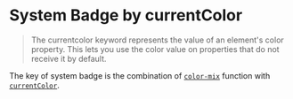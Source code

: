 # System Badge by currentColor

> The currentcolor keyword represents the value of an element's color property. This lets you use the color value on properties that do not receive it by default.

The key of system badge is the combination of [`color-mix`](https://developer.mozilla.org/en-US/docs/Web/CSS/color_value/color-mix) function with [`currentColor`](https://developer.mozilla.org/en-US/docs/Web/CSS/color_value#currentcolor_keyword).

